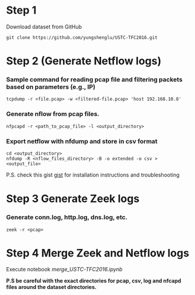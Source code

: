 # Step 1

Download dataset from GitHub

``` 
git clone https://github.com/yungshenglu/USTC-TFC2016.git
```

# Step 2 (Generate Netflow logs)
### Sample command for reading pcap file and filtering packets based on parameters (e.g., IP)
```
tcpdump -r <file.pcap> -w <filtered-file.pcap> 'host 192.168.10.8'
```

### Generate nflow from pcap files.
```
nfpcapd -r <path_to_pcap_file> -l <output_directory>
```

### Export netflow with nfdump and store in csv format
```
cd <output_directory>
nfdump -R <nflow_files_directory> -B -o extended -o csv > <output_file>
```

P.S. check this gist [gist](https://gist.github.com/jjsantanna/f2ee2f1fe23208299f4a2ca392f8b23f?permalink_comment_id=3749338) for installation instructions and troubleshooting

# Step 3 Generate Zeek logs
### Generate conn.log, http.log, dns.log, etc.
```
zeek -r <pcap>
```

# Step 4 Merge Zeek and Netflow logs

Execute notebook *merge_USTC-TFC2016.ipynb*

**P.S be careful with the exact directories for pcap, csv, log and nfcapd files around the dataset directories.**